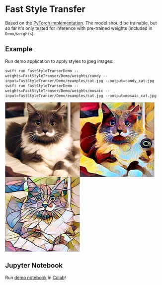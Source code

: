 # Fast Style Transfer

Based on the [PyTorch implementation](https://github.com/pytorch/examples/tree/master/fast_neural_style).
The model should be trainable, but so far it's only tested for inference with pre-trained weights (included in `Demo/weights`). 

## Example
Run demo application to apply styles to jpeg images:
```
swift run FastStyleTranserDemo --weights=FastStyleTranser/Demo/weights/candy --input=FastStyleTranser/Demo/examples/cat.jpg --output=candy_cat.jpg
swift run FastStyleTranserDemo --weights=FastStyleTranser/Demo/weights/mosaic --input=FastStyleTranser/Demo/examples/cat.jpg --output=mosaic_cat.jpg
```

<img src="Demo/examples/cat.jpg" height="240" width="240" align="left">
<img src="Demo/examples/cat_candy.jpg" height="240" width="240" align="left">
<img src="Demo/examples/cat_mosaic.jpg" height="240" width="240">

## Jupyter Notebook
Run [demo notebook](Demo/ColabDemo.ipynb) in [Colab](https://colab.research.google.com/github/vvmnnnkv/swift-models/blob/fast-style/FastStyleTransfer/Demo/ColabDemo.ipynb)!
